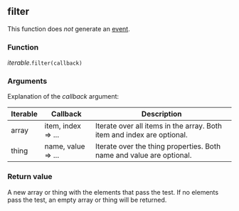 ## filter

This function does *not* generate an [event](#events).

### Function
*iterable*.`filter(callback)`

### Arguments
Explanation of the *callback* argument:

Iterable | Callback | Description
-------- | -------- | -----------
array | item, index => ... | Iterate over all items in the array. Both item and index are optional.
thing | name, value => ... | Iterate over the thing properties. Both name and value are optional.


### Return value
A new array or thing with the elements that pass the test.
If no elements pass the test, an empty array or thing will be returned.
